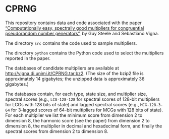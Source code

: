 CPRNG
=====

This repository contains data and code associated with the paper
[“Computationally easy, spectrally good multipliers for congruential
pseudorandom number generators”](https://doi.org/10.1002/spe.303), by Guy
Steele and Sebastiano Vigna.

The directory `src` contains the code used to sample multipliers.

The directory `python` contains the Python code used to select the
multipliers reported in the paper.

The databases of candidate multipliers are available at
http://vigna.di.unimi.it/CPRNG.tar.bz2. (The size of the bzip2 file is
approximately 14 gigabytes; the unzipped data is approximately 36
gigabytes.)

The databases contain, for each type, state size, and multiplier size,
spectral scores (e.g., `LCG-128-128` for spectral scores of 128-bit
multipliers for LCGs with 128 bits of state) and lagged spectral scores
(e.g., `MCG-128-3-64` for 3-lagged scores of 64-bit multipliers for MCGs
with 128 bits of state). For each multiplier we list the minimum score
from dimension 2 to dimension 8, the harmonic score (see the paper) from
dimension 2 to dimension 8, the multiplier in decimal and hexadecimal
form, and finally the spectral scores from dimension 2 to dimension 8.
